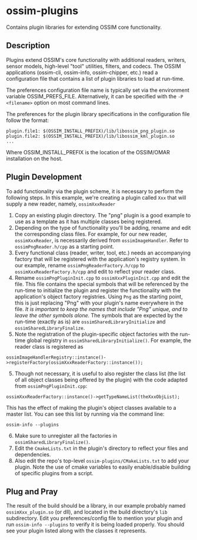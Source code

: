 # ossim-plugins
Contains plugin libraries for extending OSSIM core functionality.

## Description
Plugins extend OSSIM's core functionality with additional readers, writers, sensor models, high-level "tool" utilities, filters, and codecs. The OSSIM applications (ossim-cli, ossim-info, ossim-chipper, etc.) read a configuration file that contains a list of plugin libraries to load at run-time.

The preferences configuration file name is typically set via the environment variable OSSIM_PREFS_FILE. Alternatively, it can be specified with the `-P <filename>` option on most command lines. 
  
The preferences for the plugin library specifications in the configuration file follow the format:
```
plugin.file1: $(OSSIM_INSTALL_PREFIX)/lib/libossim_png_plugin.so
plugin.file2: $(OSSIM_INSTALL_PREFIX)/lib/libossim_kml_plugin.so
...
```
Where OSSIM_INSTALL_PREFIX is the location of the OSSIM/OMAR installation on the host.

## Plugin Development

To add functionality via the plugin scheme, it is necessary to perform the following steps. In this example, we're creating a plugin called `Xxx` that will supply a new reader, namely, `ossimXxxReader`
1. Copy an existing plugin directory. The "png" plugin is a good example to use as a template as it has multiple classes being registered.
2. Depending on the type of functionality you'll be adding, rename and edit the corresponding class files. For example, for our new reader, `ossimXxxReader`, is necessarily derived from `ossimImageHandler`. Refer to `ossimPngReader.h/cpp` as a starting point.
3. Every functional class (reader, writer, tool, etc.) needs an accompanying factory that will be registered with the application's registry system. In our example, rename `ossimPngReaderFactory.h/cpp` to `ossimXxxReaderFactory.h/cpp` and edit to reflect your reader class.
3. Rename `ossimPngPluginInit.cpp` to `ossimXxxPluginInit.cpp` and edit the file. This file contains the special symbols that will be referenced by the run-time to initialize the plugin and register the functionality with the application's object factory registries. Using `Png` as the starting point, this is just replacing "Png" with your plugin's name everywhere in the file. _It is important to keep the names that include "Png" unique, and to leave the other symbols alone._ The symbols that are expected by the run-time (exactly as is) are `ossimSharedLibraryInitialize` and `ossimSharedLibraryFinalize`.
4. Note the registration of the plugin-specific object factories with the run-time global registry in `ossimSharedLibraryInitialize()`. For example, the reader class is registered as
```     
ossimImageHandlerRegistry::instance()->registerFactory(ossimXxxReaderFactory::instance());
```
5. Though not necessary, it is useful to also register the class list (the list of all object classes being offered by the plugin) with the code adapted from `ossimPngPluginInit.cpp`:
```
ossimXxxReaderFactory::instance()->getTypeNameList(theXxxObjList);
```
This has the effect of making the plugin's object classes available to a master list. You can see this list by running via the command line:
```
ossim-info --plugins
```
6. Make sure to unregister all the factories in `ossimSharedLibraryFinalize()`.
7. Edit the `CmakeLists.txt` in the plugin's directory to reflect your files and dependencies.
8. Also edit the repo's top-level `ossim-plugins/CMakeLists.txt` to add your plugin. Note the use of cmake variables to easily enable/disable building of specific plugins from a script.

## Plug and Pray
The result of the build should be a library, in our example probably named `ossimXxx_plugin.so` (or dll), and located in the build directory's `lib` subdirectory. Edit you preferences/config file to mention your plugin and run `ossim-info --plugins` to verify it is being loaded properly. You should see your plugin listed along with the classes it represents.
